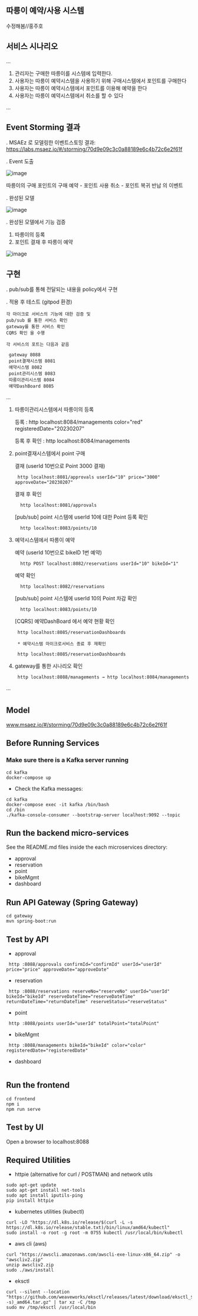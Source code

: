 ## 따릉이 예약/사용 시스템

수정해봄//홍주호

## 서비스 시나리오

...

1. 관리자는 구매한 따릉이를 시스템에 입력한다.
2. 사용자는 따릉이 예약시스템을 사용하기 위해 구매시스템에서 포인트를 구매한다
3. 사용자는 따릉이 예약시스템에서 포인트를 이용해 예약을 한다
4. 사용자는 따릉이 예약시스템에서 취소를 할 수 있다

...


## Event Storming 결과
 . MSAEz 로 모델링한 이벤트스토밍 결과:
  https://labs.msaez.io/#/storming/70d9e09c3c0a88189e6c4b72c6e2f61f

 
 . Event 도출
 
![image](https://user-images.githubusercontent.com/2344829/217235648-3a1157ed-2092-47e4-9f6a-9b391d7e2743.png)

  따릉이의 구매
  포인트의 구매
  예약 - 포인트 사용
  취소 - 포인트 복귀
  반납
  의 이벤트 


 . 완성된 모델
 
 ![image](https://user-images.githubusercontent.com/2344829/217236216-a38c0155-8026-4a97-80a3-d5ea708bb64e.png)



 . 완성된 모델에서 기능 검증
 
  1) 따릉이의 등록
  2) 포인트 결재 후 따릉이 예약

![image](https://user-images.githubusercontent.com/2344829/217236947-a2da20c1-0906-42d0-b874-e100ac646940.png)

  
## 구현

  . pub/sub를 통해 전달되는 내용을 policy에서 구현
  
  
  . 적용 후 테스트 (gitpod 환경)
  
    각 마이크로 서비스의 기능에 대한 검증 및
    pub/sub 를 통한 서비스 확인
    gateway를 통한 서비스 확인
    CQRS 확인 을 수행 
  
    각 서비스의 포트는 다음과 같음
  
     gateway 8088
     point결재시스템 8081
     예약시스템 8082
     point관리시스템 8083
     따릉이관리시스템 8084
     예약DashBoard 8085
  
  ...
  
   1) 따릉이관리시스템에서 따릉이의 등록 
   
      등록 : http localhost:8084/managements color="red" registeredDate="20230207"  
      
      등록 후 확인 : http localhost:8084/managements 
      
   2) point결재시스템에서 point 구매
      
      결재 (userId 10번으로 Point 3000 결재)
      
           http localhost:8081/approvals userId="10" price="3000" approveDate="20230207" 
      
      결재 후 확인
      
            http localhost:8081/approvals
      
      [pub/sub] point 시스템에 userId 10에 대한 Point 등록 확인
      
            http localhost:8083/points/10
            
   3) 예약시스템에서 따릉이 예약

      예약 (userId 10번으로 bikeID 1번 예약)

            http POST localhost:8082/reservations userId="10" bikeId="1" 

      예약 확인
           
            http localhost:8082/reservations
      
      [pub/sub] point 시스템에 userId 10의 Point 차감 확인     
           
            http localhost:8083/points/10
      
      [CQRS] 예약DashBoard 에서 예약 현황 확인
      
           http localhost:8085/reservationDashboards
           
           * 예약시스템 마이크로서비스 종료 후 재확인
           
           http localhost:8085/reservationDashboards
   
   4) gateway를 통한 시나리오 확인
   
           http localhost:8088/managements → http localhost:8084/managements
          
  ...
  
## 
  
  

# 

## Model
www.msaez.io/#/storming/70d9e09c3c0a88189e6c4b72c6e2f61f

## Before Running Services
### Make sure there is a Kafka server running
```
cd kafka
docker-compose up
```
- Check the Kafka messages:
```
cd kafka
docker-compose exec -it kafka /bin/bash
cd /bin
./kafka-console-consumer --bootstrap-server localhost:9092 --topic
```

## Run the backend micro-services
See the README.md files inside the each microservices directory:

- approval
- reservation
- point
- bikeMgmt
- dashboard


## Run API Gateway (Spring Gateway)
```
cd gateway
mvn spring-boot:run
```

## Test by API
- approval
```
 http :8088/approvals confirmId="confirmId" userId="userId" price="price" approveDate="approveDate" 
```
- reservation
```
 http :8088/reservations reserveNo="reserveNo" userId="userId" bikeId="bikeId" reserveDateTime="reserveDateTime" returnDateTime="returnDateTime" reserveStatus="reserveStatus" 
```
- point
```
 http :8088/points userId="userId" totalPoint="totalPoint" 
```
- bikeMgmt
```
 http :8088/managements bikeId="bikeId" color="color" registeredDate="registeredDate" 
```
- dashboard
```
```


## Run the frontend
```
cd frontend
npm i
npm run serve
```

## Test by UI
Open a browser to localhost:8088

## Required Utilities

- httpie (alternative for curl / POSTMAN) and network utils
```
sudo apt-get update
sudo apt-get install net-tools
sudo apt install iputils-ping
pip install httpie
```

- kubernetes utilities (kubectl)
```
curl -LO "https://dl.k8s.io/release/$(curl -L -s https://dl.k8s.io/release/stable.txt)/bin/linux/amd64/kubectl"
sudo install -o root -g root -m 0755 kubectl /usr/local/bin/kubectl
```

- aws cli (aws)
```
curl "https://awscli.amazonaws.com/awscli-exe-linux-x86_64.zip" -o "awscliv2.zip"
unzip awscliv2.zip
sudo ./aws/install
```

- eksctl 
```
curl --silent --location "https://github.com/weaveworks/eksctl/releases/latest/download/eksctl_$(uname -s)_amd64.tar.gz" | tar xz -C /tmp
sudo mv /tmp/eksctl /usr/local/bin
```

